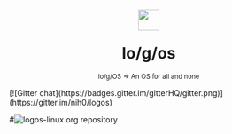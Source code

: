 <h1 align="center">
<sub>
<p><a href="http://logos-linux.org/"><img src="https://avatars3.githubusercontent.com/u/11442270"
      height="38"
      width="38"></a></p>
</sub>
lo/g/os
</h1>
<p align="center">
<sup>
      lo/g/OS => An OS for all and none
</sup>
<br>
</p>
[![Gitter chat](https://badges.gitter.im/gitterHQ/gitter.png)](https://gitter.im/nih0/logos)

#![logos-linux.org](http://logos-linux.org/) repository
